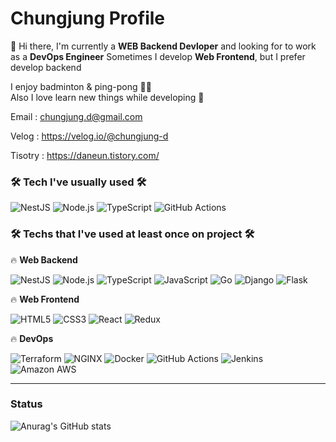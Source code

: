 # Chungjung Profile

👋 Hi there, I'm currently a **WEB Backend Devloper** and looking for to work as a **DevOps Engineer** 
Sometimes I develop **Web Frontend**, but I prefer develop backend 

I enjoy badminton & ping-pong :tennis::tennis:  
Also I love learn new things while developing :sparkling_heart:

Email : chungjung.d@gmail.com

Velog : https://velog.io/@chungjung-d

Tisotry : https://daneun.tistory.com/



### 🛠 **Tech I've usually used** 🛠

<img alt="NestJS" src ="https://img.shields.io/badge/NestJS-E0234E.svg?&style=flat&logo=NestJS&logoColor=white"/> <img alt="Node.js" src ="https://img.shields.io/badge/Node.js-339933.svg?&style=flat&logo=Node.js&logoColor=white"/> <img alt="TypeScript" src ="https://img.shields.io/badge/TypeScript-3178C6.svg?&style=flat&logo=TypeScript&logoColor=white"/> <img alt="GitHub Actions" src ="https://img.shields.io/badge/GitHub Actions-2088FF.svg?&style=flat&logo=GitHub Actions&logoColor=white"/> 

### 🛠 **Techs that I've used at least once on project** 🛠
:fire: **Web Backend**  


<img alt="NestJS" src ="https://img.shields.io/badge/NestJS-E0234E.svg?&style=flat&logo=NestJS&logoColor=white"/> <img alt="Node.js" src ="https://img.shields.io/badge/Node.js-339933.svg?&style=flat&logo=Node.js&logoColor=white"/> <img alt="TypeScript" src ="https://img.shields.io/badge/TypeScript-3178C6.svg?&style=flat&logo=TypeScript&logoColor=white"/> <img alt="JavaScript" src ="https://img.shields.io/badge/JavaScript-F7DF1E.svg?&style=flat&logo=JavaScript&logoColor=white"/> <img alt="Go" src ="https://img.shields.io/badge/Go-00ADD8.svg?&style=flat&logo=Go&logoColor=white"/> <img alt="Django" src ="https://img.shields.io/badge/Django-092E20.svg?&style=flat&logo=Django&logoColor=white"/> <img alt="Flask" src ="https://img.shields.io/badge/Flask-000000.svg?&style=flat&logo=Flask&logoColor=white"/> 



:fire: **Web Frontend** 


<img alt="HTML5" src ="https://img.shields.io/badge/HTML5-E34F26.svg?&style=flat&logo=HTML5&logoColor=white"/> <img alt="CSS3" src ="https://img.shields.io/badge/CSS3-1572B6.svg?&style=flat&logo=CSS3&logoColor=white"/> <img alt="React" src ="https://img.shields.io/badge/React-61DAFB.svg?&style=flat&logo=React&logoColor=white"/> <img alt="Redux" src ="https://img.shields.io/badge/Redux-764ABC.svg?&style=flat&logo=Redux&logoColor=white"/>



:fire: **DevOps** 


<img alt="Terraform" src ="https://img.shields.io/badge/Terraform-7B42BC.svg?&style=flat&logo=Terraform&logoColor=white"/> <img alt="NGINX" src ="https://img.shields.io/badge/NGINX-009639.svg?&style=flat&logo=NGINX&logoColor=white"/> <img alt="Docker" src ="https://img.shields.io/badge/Docker-2496ED.svg?&style=flat&logo=Docker&logoColor=white"/>  <img alt="GitHub Actions" src ="https://img.shields.io/badge/GitHub Actions-2088FF.svg?&style=flat&logo=GitHub Actions&logoColor=white"/> <img alt="Jenkins" src ="https://img.shields.io/badge/Jenkins-D24939.svg?&style=flat&logo=Jenkins&logoColor=white"/> <img alt="Amazon AWS" src ="https://img.shields.io/badge/Amazon AWS-232F3E.svg?&style=flat&logo=Amazon AWS&logoColor=white"/> 


--------

### Status

![Anurag's GitHub stats](https://github-readme-stats.vercel.app/api?username=chungjung-d&show_icons=true&theme=flag-india)


<!--
**chungjung-d/chungjung-d** is a ✨ _special_ ✨ repository because its `README.md` (this file) appears on your GitHub profile.

Here are some ideas to get you started:

- 🔭 I’m currently working on ...
- 🌱 I’m currently learning ...
- 👯 I’m looking to collaborate on ...
- 🤔 I’m looking for help with ...
- 💬 Ask me about ...
- 📫 How to reach me: ...
- 😄 Pronouns: ...
- ⚡ Fun fact: ...
-->
